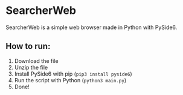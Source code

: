 # SearcherWeb
SearcherWeb is a simple web browser made in Python with PySide6.
## How to run:
1. Download the file
2. Unzip the file
3. Install PySide6 with pip (```pip3 install pyside6```)
4. Run the script with Python (```python3 main.py```)
5. Done!
